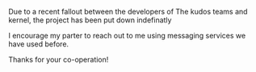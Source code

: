 Due to a recent fallout between the developers of The kudos teams and kernel, the project has been put down indefinatly

I encourage my parter to reach out to me using messaging services we have used before.

Thanks for your co-operation!
